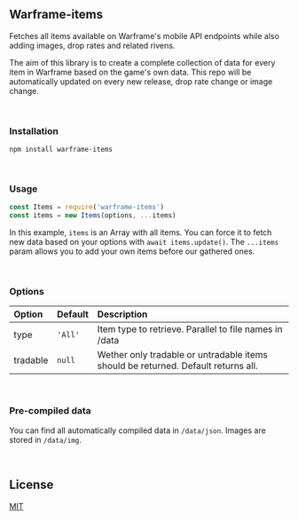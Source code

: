 ## Warframe-items

Fetches all items available on Warframe's mobile API endpoints while also
adding images, drop rates and related rivens.

The aim of this library is to create a complete collection of data for every
item in Warframe based on the game's own data. This repo will be automatically
updated on every new release, drop rate change or image change.

<br>

### Installation
```
npm install warframe-items
```

<br>

### Usage
```js
const Items = require('warframe-items')
const items = new Items(options, ...items)
```
In this example, `items` is an Array with all items. You can force it to fetch
new data based on your options with `await items.update()`. The `...items` param
allows you to add your own items before our gathered ones.

<br>

### Options
| Option        | Default       | Description   |
|:------------- |:------------- |:------------- |
| type | `'All'` | Item type to retrieve. Parallel to file names in /data
| tradable | `null` | Wether only tradable or untradable items should be returned. Default returns all.

<br>

### Pre-compiled data
You can find all automatically compiled data in `/data/json`. Images are stored
in `/data/img`.

<br>

## License
[MIT](/LICENSE.md)
